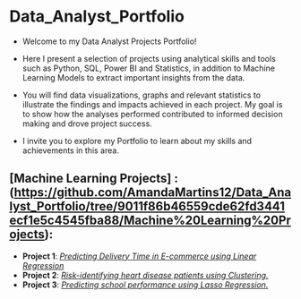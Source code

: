 # Data_Analyst_Portfolio
- Welcome to my Data Analyst Projects Portfolio!

- Here I present a selection of projects using analytical skills and tools such as Python, SQL, Power BI and Statistics, in addition to Machine Learning Models to extract important insights from the data.

- You will find data visualizations, graphs and relevant statistics to illustrate the findings and impacts achieved in each project. 
My goal is to show how the analyses performed contributed to informed decision making and drove project success. 

- I invite you to explore my Portfolio to learn about my skills and achievements in this area.

## [Machine Learning Projects] :(https://github.com/AmandaMartins12/Data_Analyst_Portfolio/tree/9011f86b46559cde62fd3441ecf1e5c4545fba88/Machine%20Learning%20Projects):

- **Project 1**: [*Predicting Delivery Time in E-commerce using Linear Regression*](https://github.com/AmandaMartins12/Data_Analyst_Portfolio/blob/a0adb3a6fac0e244c4827237064a9714e2784e4f/Machine%20Learning%20Projects/Predicting%20Delivery%20Time%20in%20E-commerce%20using%20Linear%20Regression/code/linear_regression_practice%20(2).ipynb)
- **Project 2**: [*Risk-identifying heart disease patients using Clustering.*](https://github.com/AmandaMartins12/Data_Analyst_Portfolio/blob/27783ab941e4c73d7412c339c7620392d3db647f/Machine%20Learning%20Projects/Risk-identifying%20heart%20disease%20patients%20using%20clustering/code/Clustering%20(1).ipynb)
- **Project 3**: [*Predicting school performance using Lasso Regression.*]()
